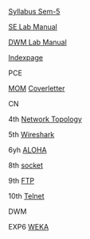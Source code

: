 [Syllabus Sem-5](https://0x0.st/o1s9.pdf) 

[SE Lab Manual](https://0x0.st/o9An.pdf)

[DWM Lab Manual](https://0x0.st/oyAN.docx.pdf)

[Indexpage](https://0x0.st/owsM.pdf)

PCE 

 [MOM](https://0x0.st/oxrU.pdf)
 [Coverletter](https://0x0.st/oxrn.pdf)

CN 
 
 4th [Network Topology](https://0x0.st/ov3S.pdf)
 
 5th [Wireshark](https://0x0.st/ov3a.pdf)
 
 6yh [ALOHA](https://0x0.st/ovnr.pdf)
 
 8th [socket](https://0x0.st/ov3M.pdf)
 
 9th [FTP](https://0x0.st/ov3m.pdf)
 
 10th [Telnet](https://0x0.st/ovAT.pdf)


DWM 

EXP6 [WEKA](https://0x0.st/owsq.pdf)
